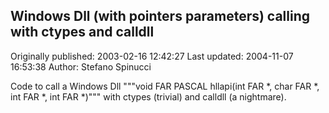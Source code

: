 ## Windows Dll (with pointers parameters) calling with ctypes and calldll

Originally published: 2003-02-16 12:42:27
Last updated: 2004-11-07 16:53:38
Author: Stefano Spinucci

Code to call a Windows Dll """void FAR PASCAL hllapi(int FAR *, char FAR *, int FAR *, int FAR *)""" with ctypes (trivial) and calldll (a nightmare).